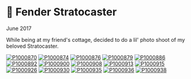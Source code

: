 # 🎸 Fender Stratocaster
June 2017

While being at my friend's cottage, decided to do a lil' photo shoot of
my beloved Stratocaster.

[![P1000870](/photos/hd/P1000870.jpg)](/photos/P1000870.md)
[![P1000874](/photos/hd/P1000874.jpg)](/photos/P1000874.md)
[![P1000876](/photos/hd/P1000876.jpg)](/photos/P1000876.md)
[![P1000879](/photos/hd/P1000879.jpg)](/photos/P1000879.md)
[![P1000886](/photos/hd/P1000886.jpg)](/photos/P1000886.md)
[![P1000892](/photos/hd/P1000892.jpg)](/photos/P1000892.md)
[![P1000900](/photos/hd/P1000900.jpg)](/photos/P1000900.md)
[![P1000908](/photos/hd/P1000908.jpg)](/photos/P1000908.md)
[![P1000913](/photos/hd/P1000913.jpg)](/photos/P1000913.md)
[![P1000915](/photos/hd/P1000915.jpg)](/photos/P1000915.md)
[![P1000926](/photos/hd/P1000926.jpg)](/photos/P1000926.md)
[![P1000930](/photos/hd/P1000930.jpg)](/photos/P1000930.md)
[![P1000935](/photos/hd/P1000935.jpg)](/photos/P1000935.md)
[![P1000936](/photos/hd/P1000936.jpg)](/photos/P1000936.md)
[![P1000938](/photos/hd/P1000938.jpg)](/photos/P1000938.md)
